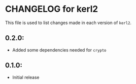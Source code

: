 # CHANGELOG for kerl2

This file is used to list changes made in each version of `kerl2`.

## 0.2.0:

* Added some dependencies needed for `crypto`

## 0.1.0:

* Initial release
